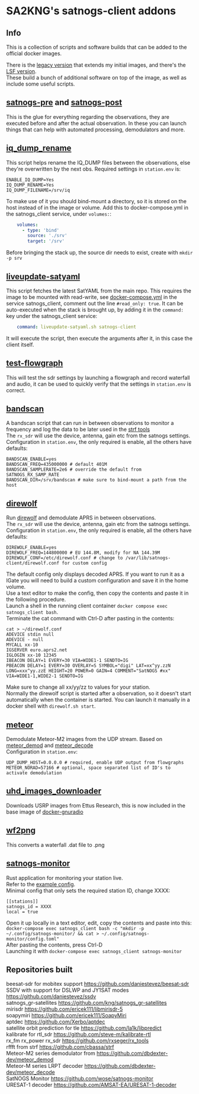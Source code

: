 # SA2KNG's satnogs-client addons

## Info

This is a collection of scripts and software builds that can be added to the official docker images.

There is the [legacy version](Dockerfile) that extends my initial images, and there's the [LSF version](Dockerfile.lsf).<br>
These build a bunch of additional software on top of the image, as well as include some useful scripts.

## [satnogs-pre](scripts/satnogs-pre) and [satnogs-post](scripts/satnogs-post)
This is the glue for everything regarding the observations, they are executed before and after the actual observation. In these you can launch things that can help with automated processing, demodulators and more.

## [iq_dump_rename](scripts/iq_dump_rename.sh)
This script helps rename the IQ_DUMP files between the observations, else they're overwritten by the next obs.
Required settings in `station.env` is:
```
ENABLE_IQ_DUMP=Yes
IQ_DUMP_RENAME=Yes
IQ_DUMP_FILENAME=/srv/iq
```
To make use of it you should bind-mount a directory, so it is stored on the host instead of in the image or volume.
Add this to docker-compose.yml in the satnogs_client service, under `volumes:`:
```yaml
    volumes:
      - type: 'bind'
        source: './srv'
        target: '/srv'
```
Before bringing the stack up, the source dir needs to exist, create with `mkdir -p srv`

## [liveupdate-satyaml](scripts/liveupdate-satyaml.sh)
This script fetches the latest SatYAML from the main repo. This requires the image to be mounted with read-write, see [docker-compose.yml](../lsf/docker-compose.yml) in the service satnogs_client, comment out the line `#read_only: true`.
It can be auto-executed when the stack is brought up, by adding it in the `command:` key under the satnogs_client service:
```yaml
    command: liveupdate-satyaml.sh satnogs-client
```
It will execute the script, then execute the arguments after it, in this case the client itself.

## [test-flowgraph](scripts/test-flowgraph.sh)
This will test the sdr settings by launching a flowgraph and record waterfall and audio, it can be used to quickly verify that the settings in `station.env` is correct.

## [bandscan](scripts/bandscan.sh)
A bandscan script that can run in between observations to monitor a frequency and log the data to be later used in the [strf tools](https://github.com/cbassa/strf)<br>
The `rx_sdr` will use the device, antenna, gain etc from the satnogs settings.<br>
Configuration in `station.env`, the only required is enable, all the others have defaults:
```shell
BANDSCAN_ENABLE=yes
BANDSCAN_FREQ=435000000 # default 401M
BANDSCAN_SAMPLERATE=2e6 # override the default from SATNOGS_RX_SAMP_RATE
BANDSCAN_DIR=/srv/bandscan # make sure to bind-mount a path from the host
```

## [direwolf](scripts/direwolf.sh)
Run [direwolf](https://github.com/wb2osz/direwolf) and demodulate APRS in between observations.<br>
The `rx_sdr` will use the device, antenna, gain etc from the satnogs settings.<br>
Configuration in `station.env`, the only required is  enable, all the others have defaults:
```
DIREWOLF_ENABLE=yes
DIREWOLF_FREQ=144800000 # EU 144.8M, modify for NA 144.39M
DIREWOLF_CONF=/etc/direwolf.conf # change to /var/lib/satnogs-client/direwolf.conf for custom config
```
The default config only displays decoded APRS. If you want to run it as a IGate you will need to build a custom configuration and save it in the home volume.<br>
Use a text editor to make the config, then copy the contents and paste it in the following procedure.<br>
Launch a shell in the running client container `docker compose exec satnogs_client bash`.<br>
Terminate the cat command with Ctrl-D after pasting in the contents:
```shell
cat > ~/direwolf.conf
ADEVICE stdin null
ADEVICE - null
MYCALL xx-10
IGSERVER euro.aprs2.net
IGLOGIN xx-10 12345
IBEACON DELAY=1 EVERY=30 VIA=WIDE1-1 SENDTO=IG
PBEACON DELAY=1 EVERY=30 OVERLAY=S SYMBOL="digi" LAT=xx^yy.zzN LONG=xxx^yy.zzE HEIGHT=20 POWER=0 GAIN=4 COMMENT="SatNOGS #xx" VIA=WIDE1-1,WIDE2-1 SENDTO=IG
```
Make sure to change all xx/yy/zz to values for your station.<br>
Normally the direwolf script is started after a observation, so it doesn't start automatically when the container is started.
You can launch it manually in a docker shell with `direwolf.sh start`.

## [meteor](scripts/meteor.sh)
Demodulate Meteor-M2 images from the UDP stream.
Based on [meteor_demod](https://github.com/dbdexter-dev/meteor_demod) and [meteor_decode](https://github.com/dbdexter-dev/meteor_decode)<br>
Configuration in `station.env`:
```
UDP_DUMP_HOST=0.0.0.0 # required, enable UDP output from flowgraphs
METEOR_NORAD=57166 # optional, space separated list of ID's to activate demodulation
```

## [uhd_images_downloader](uhd_images_downloader.py)
Downloads USRP images from Ettus Research, this is now included in the base image of [docker-gnuradio](https://gitlab.com/librespacefoundation/docker-gnuradio)

## [wf2png](scripts/wf2png.py)
This converts a waterfall .dat file to .png

## [satnogs-monitor](https://github.com/wose/satnogs-monitor/)
Rust application for monitoring your station live.<br>
Refer to the [example config](https://github.com/wose/satnogs-monitor/blob/master/monitor/examples/config.toml).<br>
Minimal config that only sets the required station ID, change XXXX:
```
[[stations]]
satnogs_id = XXXX
local = true
```
Open it up locally in a text editor, edit, copy the contents and paste into this:<br>
`docker-compose exec satnogs_client bash -c "mkdir -p ~/.config/satnogs-monitor/ && cat > ~/.config/satnogs-monitor/config.toml"`<br>
After pasting the contents, press Ctrl-D<br>
Launching it with `docker-compose exec satnogs_client satnogs-monitor`

## Repositories built

beesat-sdr for mobitex support https://github.com/daniestevez/beesat-sdr <br>
SSDV with support for DSLWP and JY1SAT modes https://github.com/daniestevez/ssdv <br>
satnogs_gr-satellites https://github.com/kng/satnogs_gr-satellites <br>
mirisdr https://github.com/ericek111/libmirisdr-5 <br>
soapymiri https://github.com/ericek111/SoapyMiri <br>
aptdec https://github.com/Xerbo/aptdec <br>
satellite orbit prediction for tle https://github.com/la1k/libpredict <br>
kalibrate for rtl_sdr https://github.com/steve-m/kalibrate-rtl <br>
rx_fm rx_power rx_sdr https://github.com/rxseger/rx_tools <br>
rffft from strf https://github.com/cbassa/strf <br>
Meteor-M2 series demodulator from https://github.com/dbdexter-dev/meteor_demod <br>
Meteor-M series LRPT decoder https://github.com/dbdexter-dev/meteor_decode <br>
SatNOGS Monitor https://github.com/wose/satnogs-monitor <br>
URESAT-1 decoder https://github.com/AMSAT-EA/URESAT-1-decoder <br>

